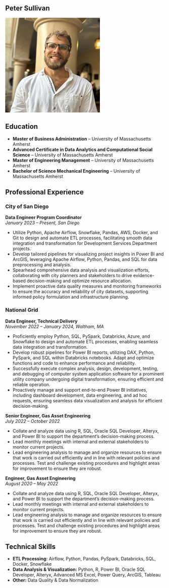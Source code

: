 ## Peter Sullivan
<img src="bio_pic.jpg" alt="Peter Sullivan"  width="300" height="300">

## Education
- **Master of Business Administration** – University of Massachusetts Amherst  
- **Advanced Certificate in Data Analytics and Computational Social Science** – University of Massachusetts Amherst  
- **Master of Engineering Management** – University of Massachusetts Amherst  
- **Bachelor of Science Mechanical Engineering** – University of Massachusetts Amherst  

## Professional Experience

### City of San Diego
**Data Engineer Program Coordinator**  
*January 2023 – Present, San Diego*  
- Utilize Python, Apache Airflow, Snowflake, Pandas, AWS, Docker, and Git to design and automate ETL processes, facilitating smooth data integration and transformation for Development Services Department projects.
- Develop tailored pipelines for visualizing project insights in Power BI and ArcGIS, leveraging Apache Airflow, Python, Pandas, and SQL for data preprocessing and analysis.
- Spearhead comprehensive data analysis and visualization efforts, collaborating with city planners and stakeholders to drive evidence-based decision-making and optimize resource allocation.
- Implement proactive data quality measures and monitoring frameworks to ensure the accuracy and reliability of city datasets, supporting informed policy formulation and infrastructure planning.

### National Grid
**Data Engineer, Technical Delivery**  
*November 2022 – January 2024, Waltham, MA*  
- Proficiently employ Python, SQL, PySpark, Databricks, Azure, and Snowflake to design and automate ETL processes, enabling seamless data integration and transformation.
- Develop robust pipelines for Power BI reports, utilizing DAX, Python, PySpark, and SQL within Databricks notebooks. Adapt and optimize functions and code to enhance performance and reliability.
- Successfully execute complex analysis, design, development, testing, and debugging of computer system application software for a prominent utility company undergoing digital transformation, ensuring efficient and reliable operation.
- Proactively manage and support end-to-end Power BI initiatives, including dashboard development, data engineering, and ad hoc requests, ensuring seamless data visualization and analysis for efficient decision-making.

**Senior Engineer, Gas Asset Engineering**  
*July 2022 – October 2022*  
- Collate and analyze data using R, SQL, Oracle SQL Developer, Alteryx, and Power BI to support the department’s decision-making process.
- Lead monthly meetings with internal and external stakeholders to monitor current projects.
- Lead engineering analysis to manage and organize resources to ensure that work is carried out efficiently and in line with relevant policies and processes. Test and challenge existing procedures and highlight areas for improvement to ensure they are robust.

**Engineer, Gas Asset Engineering**  
*August 2020 – May 2022*  
- Collate and analyze data using R, SQL, Oracle SQL Developer, Alteryx, and Power BI to support the department’s decision-making process.
- Lead monthly meetings with internal and external stakeholders to monitor current projects.
- Lead engineering analysis to manage and organize resources to ensure that work is carried out efficiently and in line with relevant policies and processes. Test and challenge existing procedures and highlight areas for improvement to ensure they are robust.

## Technical Skills
- **ETL Processing:** Airflow, Python, Pandas, PySpark, Databricks, SQL, Docker, Snowflake
- **Data Analysis & Visualization:** Python, R, Power BI, Oracle SQL Developer, Alteryx, Advanced MS Excel, Power Query, ArcGIS, Tableau
- **Other:** Data Quality & Data Normalization
